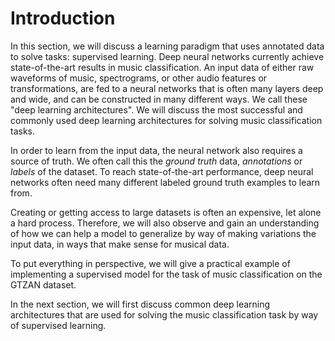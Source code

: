 # Introduction
In this section, we will discuss a learning paradigm that uses annotated data to solve tasks: supervised learning. Deep neural networks currently achieve state-of-the-art results in music classification. An input data of either raw waveforms of music, spectrograms, or other audio features or transformations, are fed to a neural networks that is often many layers deep and wide, and can be constructed in many different ways. We call these "deep learning architectures". We will discuss the most successful and commonly used deep learning architectures for solving music classification tasks.

In order to learn from the input data, the neural network also requires a source of truth. We often call this the *ground truth* data, *annotations* or *labels* of the dataset. To reach state-of-the-art performance, deep neural networks often need many different labeled ground truth examples to learn from.

Creating or getting access to large datasets is often an expensive, let alone a hard process. Therefore, we will also observe and gain an understanding of how we can help a model to generalize by way of making variations the input data, in ways that make sense for musical data.

To put everything in perspective, we will give a practical example of implementing a supervised model for the task of music classification on the GTZAN dataset.

In the next section, we will first discuss common deep learning architectures that are used for solving the music classification task by way of supervised learning.